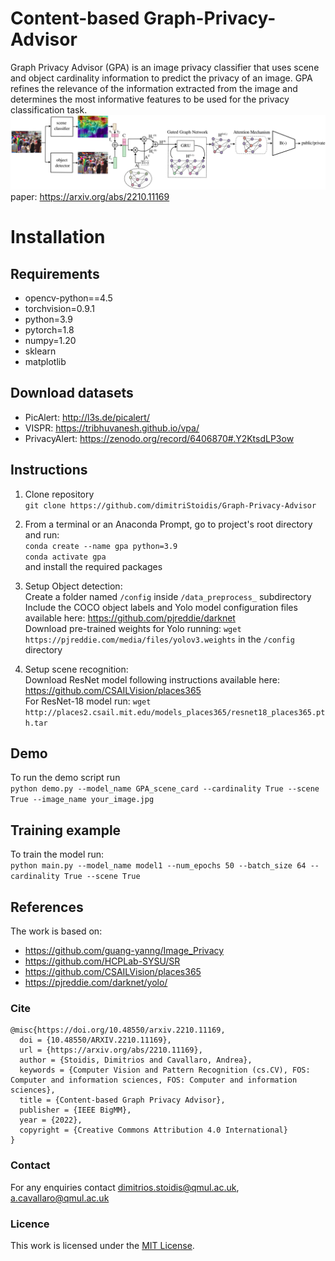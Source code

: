 # Content-based Graph-Privacy-Advisor
Graph Privacy Advisor (GPA) is an image privacy classifier that uses scene and object cardinality information to predict the privacy of an image.
GPA refines the relevance of the information extracted from the image and determines the most informative features to be used for the privacy classification task.
![Graph Privacy Advisor pipeline](/GPA_pipeline.png)</br>
paper: https://arxiv.org/abs/2210.11169

# Installation

## Requirements
* opencv-python==4.5
* torchvision=0.9.1
* python=3.9
* pytorch=1.8
* numpy=1.20
* sklearn
* matplotlib

## Download datasets
* PicAlert: http://l3s.de/picalert/
* VISPR: https://tribhuvanesh.github.io/vpa/
* PrivacyAlert: https://zenodo.org/record/6406870#.Y2KtsdLP3ow

## Instructions
1. Clone repository</br>
`git clone https://github.com/dimitriStoidis/Graph-Privacy-Advisor`

2. From a terminal or an Anaconda Prompt, go to project's root directory
and run:</br>
`conda create --name gpa python=3.9` </br>
`conda activate gpa` </br>
and install the required packages

3. Setup Object detection: </br>
Create a folder named `/config` inside `/data_preprocess_` subdirectory</br>
Include the COCO object labels and Yolo model configuration files available here: https://github.com/pjreddie/darknet </br>
Download pre-trained weights for Yolo running: `wget https://pjreddie.com/media/files/yolov3.weights` in the `/config` directory


4. Setup scene recognition:</br>
Download ResNet model following instructions available here: https://github.com/CSAILVision/places365 </br>
For ResNet-18 model run: `wget http://places2.csail.mit.edu/models_places365/resnet18_places365.pth.tar`

## Demo
To run the demo script run </br>
`python demo.py --model_name GPA_scene_card --cardinality True --scene True --image_name your_image.jpg`

## Training example

To train the model run: </br>
`python main.py --model_name model1 --num_epochs 50 --batch_size 64 --cardinality True --scene True`


## References
The work is based on:
* https://github.com/guang-yanng/Image_Privacy
* https://github.com/HCPLab-SYSU/SR
* https://github.com/CSAILVision/places365
* https://pjreddie.com/darknet/yolo/

### Cite
```
@misc{https://doi.org/10.48550/arxiv.2210.11169,
  doi = {10.48550/ARXIV.2210.11169},
  url = {https://arxiv.org/abs/2210.11169},
  author = {Stoidis, Dimitrios and Cavallaro, Andrea},
  keywords = {Computer Vision and Pattern Recognition (cs.CV), FOS: Computer and information sciences, FOS: Computer and information sciences},
  title = {Content-based Graph Privacy Advisor},
  publisher = {IEEE BigMM},
  year = {2022},
  copyright = {Creative Commons Attribution 4.0 International}
}
```
### Contact
For any enquiries contact dimitrios.stoidis@qmul.ac.uk, a.cavallaro@qmul.ac.uk

### Licence
This work is licensed under the [MIT License](https://github.com/dimitriStoidis/GenGAN/blob/main/LICENSE).
